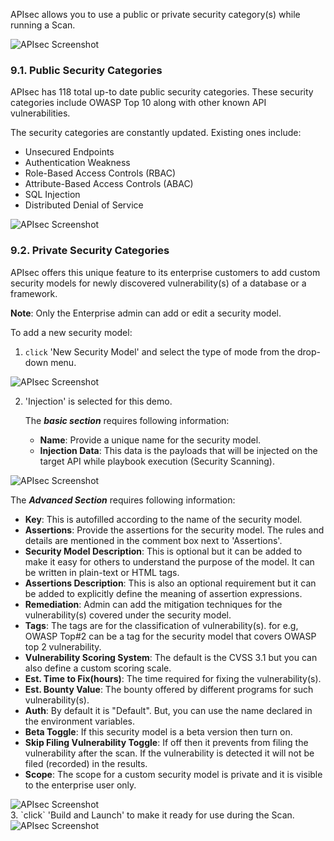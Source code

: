 APIsec allows you to use a public or private security category(s) while running a Scan.

<img alt="APIsec Screenshot" src="https://user-images.githubusercontent.com/75529175/166119715-6dc082bd-ea19-4d20-9700-8e2b883fa44b.png" />

### **9.1. Public Security Categories**
APIsec has 118 total up-to date public security categories. These security categories include OWASP Top 10 along with other known API vulnerabilities. 

The security categories are constantly updated. Existing ones include:

- Unsecured Endpoints 
- Authentication Weakness
- Role-Based Access Controls (RBAC)
- Attribute-Based Access Controls (ABAC)
- SQL Injection
- Distributed Denial of Service 
      
<img alt="APIsec Screenshot" src="https://user-images.githubusercontent.com/75529175/166119698-502254b7-519d-408c-bd34-e8a2666d6bd4.png" />

### **9.2. Private Security Categories**
APIsec offers this unique feature to its enterprise customers to add custom security models for newly discovered vulnerability(s) of a database or a framework. 

**Note**: Only the Enterprise admin can add or edit a security model. 

To add a new security model:

1. `click` 'New Security Model' and select the type of mode from the drop-down menu. <br>
<img alt="APIsec Screenshot" src="https://user-images.githubusercontent.com/75529175/166119699-40a61d6a-f0bf-4303-b114-22c6612082ef.png" />

2. 'Injection' is selected for this demo.
   
   The ***basic section*** requires following information:
   
   - **Name**: Provide a unique name for the security model.
   - **Injection Data**: This data is the payloads that will be injected on the target API while playbook execution (Security Scanning). 
     
<img alt="APIsec Screenshot" src="https://user-images.githubusercontent.com/75529175/166119702-91656384-e946-4d3c-9a06-27b8169bffde.png" />
   
   The ***Advanced Section*** requires following information: 
   
   - **Key**: This is autofilled according to the name of the security model.
   - **Assertions**: Provide the assertions for the security model. The rules and details are mentioned in the comment box next to 'Assertions'.
   - **Security Model Description**: This is optional but it can be added to make it easy for others to understand the purpose of the model. It can be written in plain-text or HTML tags. 
   - **Assertions Description**: This is also an optional requirement but it can be added to explicitly define the meaning of assertion expressions.
   - **Remediation**: Admin can add the mitigation techniques for the vulnerability(s) covered under the security model. 
   - **Tags**: The tags are for the classification of vulnerability(s). for e.g, OWASP Top#2 can be a tag for the security model that covers OWASP top 2 vulnerability.
   - **Vulnerability Scoring System**: The default is the CVSS 3.1 but you can also define a custom scoring scale. 
   - **Est. Time to Fix(hours)**: The time required for fixing the vulnerability(s).
   - **Est. Bounty Value**: The bounty offered by different programs for such vulnerability(s).
   - **Auth**: By default it is "Default". But, you can use the name declared in the environment variables. 
   - **Beta Toggle**: If this security model is a beta version then turn on. 
   - **Skip Filing Vulnerability Toggle**:  If off then it prevents from filing the vulnerability after the scan. If the vulnerability is detected it will not be filed (recorded) in the results. 
   - **Scope**: The scope for a custom security model is private and it is visible to the enterprise user only.
 
 <img alt="APIsec Screenshot" src="https://user-images.githubusercontent.com/75529175/166119704-061d4b3c-0234-4bbf-904e-c7b5b50120e1.png"/>
<br>
3. `click` 'Build and Launch' to make it ready for use during the Scan.
    
<img alt="APIsec Screenshot" src="https://user-images.githubusercontent.com/75529175/166119708-5d3ada1e-4701-418b-89df-082aba0b8a7c.png"/>
